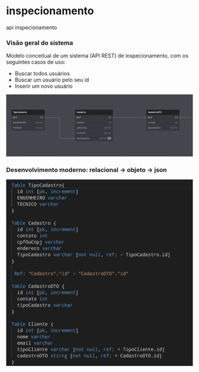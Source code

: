 # inspecionamento
api inspecionamento

### Visão geral do sistema

Modelo conceitual de um sistema (API REST) de inspecionamento, com os seguintes casos de uso:

- Buscar todos usuários
- Buscar um usuário pelo seu id
- Inserir um novo usuário

![Image](https://raw.githubusercontent.com/wellersonJesus/java-web-spring-inspec-2024/main/img/dominio.png "Modelo conceitual")

### Desenvolvimento moderno: relacional -> objeto -> json

![Image](https://raw.githubusercontent.com/wellersonJesus/java-web-spring-inspec-2024/main/img/objetos.png "Objetos")


